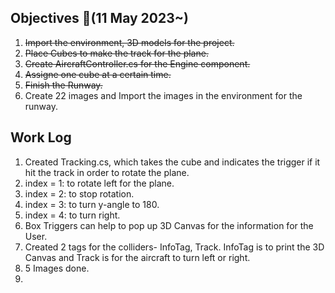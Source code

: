 ## Objectives  :notebook_with_decorative_cover:(11 May 2023~)

1. ~~Import the environment, 3D models for the project.~~
2. ~~Place Cubes to make the track for the plane.~~
3. ~~Create AircraftController.cs for the Engine component.~~
4. ~~Assigne one cube at a certain time.~~
5. ~~Finish the Runway.~~
6. Create 22 images and Import the images in the environment for the runway.

## Work Log
1. Created Tracking.cs, which takes the cube and indicates the trigger if it hit the track in order to rotate the plane.
2. index = 1: to rotate left for the plane.
3. index = 2: to stop rotation.
4. index = 3: to turn y-angle to 180.
5. index = 4: to turn right.
6. Box Triggers can help to pop up 3D Canvas for the information for the User.
7. Created 2 tags for the colliders- InfoTag, Track. InfoTag is to print the 3D Canvas and Track is for the aircraft to turn left or right.
8. 5 Images done.
9. 
